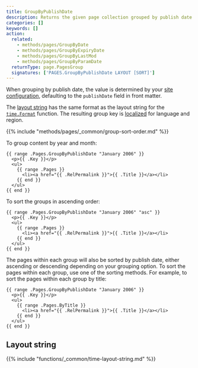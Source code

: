 ```yaml
---
title: GroupByPublishDate
description: Returns the given page collection grouped by publish date in descending order.
categories: []
keywords: []
action:
  related:
    - methods/pages/GroupByDate
    - methods/pages/GroupByExpiryDate
    - methods/pages/GroupByLastMod
    - methods/pages/GroupByParamDate
  returnType: page.PagesGroup
  signatures: ['PAGES.GroupByPublishDate LAYOUT [SORT]']
---
```


When grouping by publish date, the value is determined by your [site configuration], defaulting to the `publishDate` field in front matter.

The [layout string] has the same format as the layout string for the [`time.Format`] function. The resulting group key is [localized] for language and region.

[`time.Format`]: /functions/time/format/
[layout string]: #layout-string
[localized]: /getting-started/glossary/#localization
[site configuration]: /getting-started/configuration/#configure-dates

{{% include "methods/pages/_common/group-sort-order.md" %}}

To group content by year and month:

```go-html-template
{{ range .Pages.GroupByPublishDate "January 2006" }}
  <p>{{ .Key }}</p>
  <ul>
    {{ range .Pages }}
      <li><a href="{{ .RelPermalink }}">{{ .Title }}</a></li>
    {{ end }}
  </ul>
{{ end }}
```

To sort the groups in ascending order:

```go-html-template
{{ range .Pages.GroupByPublishDate "January 2006" "asc" }}
  <p>{{ .Key }}</p>
  <ul>
    {{ range .Pages }}
      <li><a href="{{ .RelPermalink }}">{{ .Title }}</a></li>
    {{ end }}
  </ul>
{{ end }}
```

The pages within each group will also be sorted by publish date, either ascending or descending depending on your grouping option. To sort the pages within each group, use one of the sorting methods. For example, to sort the pages within each group by title:

```go-html-template
{{ range .Pages.GroupByPublishDate "January 2006" }}
  <p>{{ .Key }}</p>
  <ul>
    {{ range .Pages.ByTitle }}
      <li><a href="{{ .RelPermalink }}">{{ .Title }}</a></li>
    {{ end }}
  </ul>
{{ end }}
```

## Layout string

{{% include "functions/_common/time-layout-string.md" %}}
